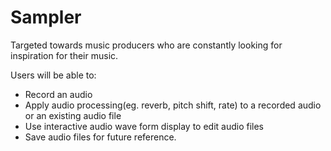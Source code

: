 # Sampler

Targeted towards music producers who are constantly looking for inspiration for their music.

Users will be able to:
  - Record an audio
  - Apply audio processing(eg. reverb, pitch shift, rate) to a recorded audio or an existing audio file
  - Use interactive audio wave form display to edit audio files
  - Save audio files for future reference.

